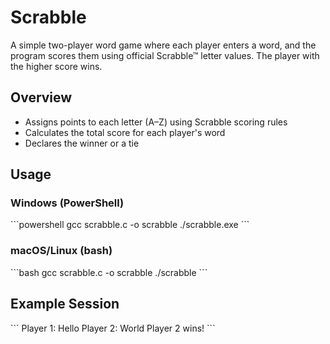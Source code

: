 # Scrabble

A simple two-player word game where each player enters a word, and the program scores them using official Scrabble™ letter values. The player with the higher score wins.

## Overview

- Assigns points to each letter (A–Z) using Scrabble scoring rules  
- Calculates the total score for each player's word  
- Declares the winner or a tie  

## Usage

### Windows (PowerShell)

\`\`\`powershell
gcc scrabble.c -o scrabble
./scrabble.exe
\`\`\`

### macOS/Linux (bash)

\`\`\`bash
gcc scrabble.c -o scrabble
./scrabble
\`\`\`

## Example Session

\`\`\`
Player 1: Hello
Player 2: World
Player 2 wins!
\`\`\`

